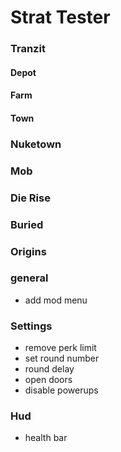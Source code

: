 # Strat Tester

### Tranzit

#### Depot

#### Farm

#### Town

### Nuketown

### Mob

### Die Rise

### Buried

### Origins

### general

- add mod menu

### Settings

- remove perk limit
- set round number
- round delay
- open doors
- disable powerups

### Hud
- health bar